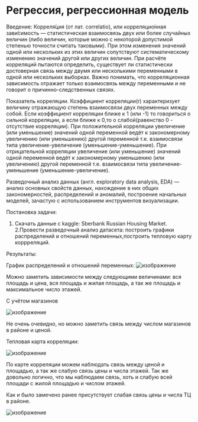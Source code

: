 # Регрессия, регрессионная модель

Введение:
Корреля́ция (от лат. correlatio), или корреляцио́нная зави́симость — статистическая взаимосвязь двух или более случайных величин 
(либо величин, которые можно с некоторой допустимой степенью точности считать таковыми). При этом изменения значений одной или нескольких 
из этих величин сопутствуют систематическому изменению значений другой или других величин.
При расчёте корреляций пытаются определить, существует ли статистически достоверная связь между двумя или несколькими переменными в одной или нескольких выборках.
Важно понимать, что корреляционная зависимость отражает только взаимосвязь между переменными и не говорит о причинно-следственных связях.

Показатель корреляции. Коэффициент корреляции(r) характеризует величину отражающую степень взаимосвязи двух переменных между собой.
Если коэффициент корреляции ближе к 1 (или -1) то говориться о сильной корреляции, а если ближе к 0,то о слабой(равенство 0 - отсутствие корреляции). 
При положительной корреляции увеличение (или уменьшение) значений одной переменной ведёт к закономерному увеличению (или уменьшению) другой переменной 
т.е. взаимосвязи типа увеличение-увеличение (уменьшение-уменьшение).
При отрицательной корреляции увеличение (или уменьшение) значений одной переменной ведёт к закономерному уменьшению (или увеличению) другой переменной 
т.е. взаимосвязи типа увеличение-уменьшение (уменьшение-увеличение).

Разведочный анализ данных (англ. exploratory data analysis, EDA) — анализ основных свойств данных, нахождение в них общих закономерностей, 
распределений и аномалий, построение начальных моделей, зачастую с использованием инструментов визуализации.

Постановка задачи:

1. Скачать данные с kaggle: Sberbank Russian Housing Market.
2.Провести разведочный анализ датасета: построить графики распределений и отношений переменных,построить тепловую карту коррреляций.

Результаты:

График распределений и отношений переменных:
![изображение](https://user-images.githubusercontent.com/46747544/152304086-845ae6a4-929d-4536-8a3f-b4fb6f8fc6b2.png)


Можно заметить зависимости между следующими величинами: вся площадь и цена, вся площадь и жилая площадь,
а так же площадь и максимальное число этажей.

С учётом магазинов

![изображение](https://user-images.githubusercontent.com/46747544/152304108-21ddc9cf-41ac-45d9-9131-e0c049a916fc.png)

Не очень очевидно, но можно заметить связь между числом магазинов в районе и ценой.

Тепловая карта корреляции:

![изображение](https://user-images.githubusercontent.com/46747544/152304128-988d6abb-11a4-48aa-80c9-b833f6b62400.png)

По карте корреляции можем наблюдать связь между ценой и площадью, а так же слабую связь цены и числа этажей.
Так же довольно логично, что мы наблюдаем связь, хоть и слабую всей площади с жилой площадью и числом этажей.

Как и было замечено ранее присутствует слабая связь цены и числа ТЦ в районе. 

![изображение](https://user-images.githubusercontent.com/46747544/152304162-0bb843ec-67b9-4640-bd5f-7075a33777b5.png)
